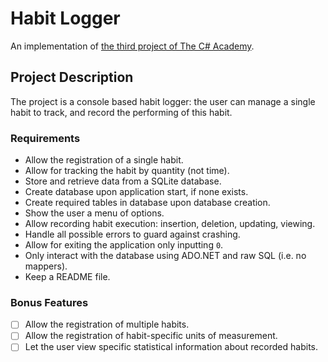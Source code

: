 # Habit Logger
An implementation of [the third project of The C# Academy](https://www.thecsharpacademy.com/project/12).

## Project Description
The project is a console based habit logger: the user can manage a single habit to track, and record the performing of this habit.

### Requirements
- Allow the registration of a single habit.
- Allow for tracking the habit by quantity (not time).
- Store and retrieve data from a SQLite database.
- Create database upon application start, if none exists.
- Create required tables in database upon database creation.
- Show the user a menu of options.
- Allow recording habit execution: insertion, deletion, updating, viewing.
- Handle all possible errors to guard against crashing.
- Allow for exiting the application only inputting `0`.
- Only interact with the database using ADO.NET and raw SQL (i.e. no mappers).
- Keep a README file.
 
### Bonus Features
- [ ] Allow the registration of multiple habits.
- [ ] Allow the registration of habit-specific units of measurement.
- [ ] Let the user view specific statistical information about recorded habits.
